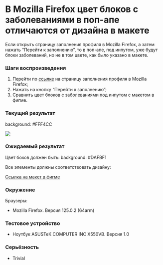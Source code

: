 # В Mozilla Firefox цвет блоков с заболеваниями в поп-апе отличаются от дизайна в макете

Если открыть страницу заполнения профиля в Mozilla Firefox, а затем нажать “Перейти к заполнению”, то в поп-апе, под инпутом, уже будут блоки заболеваний, но не в том цвете, как было указано в макете.

### Шаги воспроизведения

1. Перейти по [ссылке](http://landing.hh-demo.np-internal.ru/) на страницу заполнения профиля в Mozilla Firefox;
2. Нажать на кнопку “Перейти к заполнению”;
3. Сравнить цвет блоков с заболеваниями под инпутом с макетом в фигме.

### Текущий результат

background: #FFF4CC

![](https://lh7-us.googleusercontent.com/docsz/AD_4nXdkjqOJs7_QTa5mZOOZ1Wqlry1fkrgDRhESQ6qseyg6eYjbrIFoYU_kf6SiPmefIQ9sT5n_mx-V-Za2s3m6gmFkGIle_hQAxN5sEZovNgVRBFVXWTG50BnMDpYB6yXvwXKbwweRQklsKrsvJno6uJFePlN7?key=5ytuHKrfK1-JVL42-3el-Q)

### Ожидаемый результат

Цвет боков должен быть: background: #DAFBF1

Все элементы должны соответствовать дизайну:

[Ссылка на макет в фигме](https://www.figma.com/design/Y4bDSYRs6RcQOUstBjgzlH/%D0%9D%D0%B0%D0%9F%D0%BE%D0%BF%D1%80%D0%B0%D0%B2%D0%BA%D1%83---%D1%82%D0%B5%D1%81%D1%82%D0%BE%D0%B2%D0%BE%D0%B5-%D0%B7%D0%B0%D0%B4%D0%B0%D0%BD%D0%B8%D0%B5-%D0%B4%D0%BB%D1%8F-%D0%B2%D0%B5%D1%80%D1%81%D1%82%D0%B0%D0%BB%D1%8C%D1%89%D0%B8%D0%BA%D0%B0?node-id=0-1&viewport=509%252C302%252C)

### Окружение

Браузеры:

- Mozilla Firefox. Версия 125.0.2 (64arm)

### Тестовое устройство

- Ноутбук ASUSTeK COMPUTER INC X550VB. Версия 1.0

### Серьёзность

- Trivial
